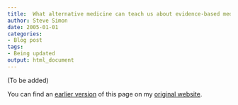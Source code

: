```yaml
---
title:  What alternative medicine can teach us about evidence-based medicine
author: Steve Simon
date: 2005-01-01
categories:
- Blog post
tags:
- Being updated
output: html_document
---
```


(To be added)

<!---More--->

You can find an [earlier version](http://www.pmean.com/05/AlternativeMedicine.html) of this page on my [original website](http://www.pmean.com/original_site.html).
